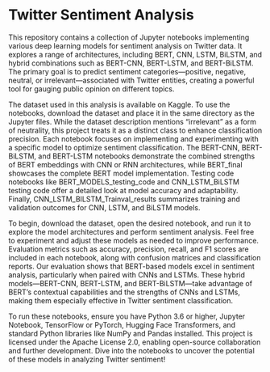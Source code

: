 # Twitter Sentiment Analysis

This repository contains a collection of Jupyter notebooks implementing various deep learning models for sentiment analysis on Twitter data. It explores a range of architectures, including BERT, CNN, LSTM, BiLSTM, and hybrid combinations such as BERT-CNN, BERT-LSTM, and BERT-BiLSTM. The primary goal is to predict sentiment categories—positive, negative, neutral, or irrelevant—associated with Twitter entities, creating a powerful tool for gauging public opinion on different topics.

The dataset used in this analysis is available on Kaggle. To use the notebooks, download the dataset and place it in the same directory as the Jupyter files. While the dataset description mentions “irrelevant” as a form of neutrality, this project treats it as a distinct class to enhance classification precision. Each notebook focuses on implementing and experimenting with a specific model to optimize sentiment classification. The BERT-CNN, BERT-BiLSTM, and BERT-LSTM notebooks demonstrate the combined strengths of BERT embeddings with CNN or RNN architectures, while BERT_final showcases the complete BERT model implementation. Testing code notebooks like BERT_MODELS_testing_code and CNN_LSTM_BiLSTM testing code offer a detailed look at model accuracy and adaptability. Finally, CNN_LSTM_BILSTM_Trainval_results summarizes training and validation outcomes for CNN, LSTM, and BiLSTM models.

To begin, download the dataset, open the desired notebook, and run it to explore the model architectures and perform sentiment analysis. Feel free to experiment and adjust these models as needed to improve performance. Evaluation metrics such as accuracy, precision, recall, and F1 scores are included in each notebook, along with confusion matrices and classification reports. Our evaluation shows that BERT-based models excel in sentiment analysis, particularly when paired with CNNs and LSTMs. These hybrid models—BERT-CNN, BERT-LSTM, and BERT-BiLSTM—take advantage of BERT’s contextual capabilities and the strengths of CNNs and LSTMs, making them especially effective in Twitter sentiment classification.

To run these notebooks, ensure you have Python 3.6 or higher, Jupyter Notebook, TensorFlow or PyTorch, Hugging Face Transformers, and standard Python libraries like NumPy and Pandas installed. This project is licensed under the Apache License 2.0, enabling open-source collaboration and further development. Dive into the notebooks to uncover the potential of these models in analyzing Twitter sentiment!
